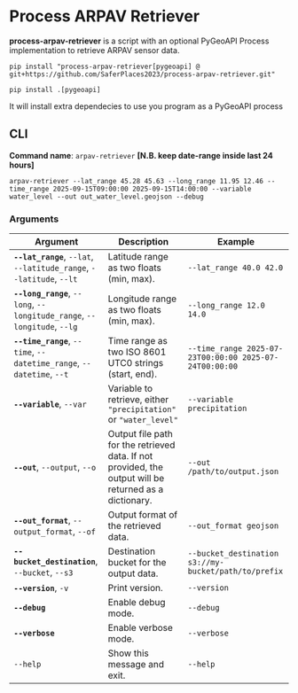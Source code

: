 # Process ARPAV Retriever

**process-arpav-retriever** is a script with an optional PyGeoAPI Process implementation to retrieve ARPAV sensor data.

```
pip install "process-arpav-retriever[pygeoapi] @ git+https://github.com/SaferPlaces2023/process-arpav-retriever.git"

pip install .[pygeoapi]
```

It will install extra dependecies to use you program as a PyGeoAPI process

## CLI

**Command name**: `arpav-retriever` **[N.B. keep date-range inside last 24 hours]** 
```
arpav-retriever --lat_range 45.28 45.63 --long_range 11.95 12.46 --time_range 2025-09-15T09:00:00 2025-09-15T14:00:00 --variable water_level --out out_water_level.geojson --debug
```

### Arguments

| **Argument**                      | **Description**                                                                                                                                         | **Example** |
|-------------------------------------|---------------------------------------------------------------------------------------------------------------------------------------------------------|-------------------------------------|
| **`--lat_range`**, `--lat`, `--latitude_range`, `--latitude`, `--lt` | Latitude range as two floats (min, max). | `--lat_range 40.0 42.0` |
| **`--long_range`**, `--long`, `--longitude_range`, `--longitude`, `--lg` | Longitude range as two floats (min, max). | `--long_range 12.0 14.0` |
| **`--time_range`**, `--time`, `--datetime_range`, `--datetime`, `--t`| Time range as two ISO 8601 UTC0 strings (start, end). | `--time_range 2025-07-23T00:00:00 2025-07-24T00:00:00` |
| **`--variable`**, `--var` | Variable to retrieve, either `"precipitation"` or `"water_level"` | `--variable precipitation` |
| **`--out`**, `--output`, `--o` | Output file path for the retrieved data. If not provided, the output will be returned as a dictionary. | `--out /path/to/output.json` |
| **`--out_format`**, `--output_format`, `--of` | Output format of the retrieved data. | `--out_format geojson` |
| **`--bucket_destination`**, `--bucket`, `--s3` | Destination bucket for the output data. | `--bucket_destination s3://my-bucket/path/to/prefix` |
| **`--version`**, `-v`                    | Print version.                                                                                                                         | `--version` |
| **`--debug`**                            | Enable debug mode.                                                                                                                     | `--debug` |
| **`--verbose`**                          | Enable verbose mode.                                                                                                                   | `--verbose` |
| `--help`                             | Show this message and exit.                                                                                                            | `--help` |
